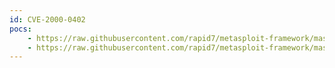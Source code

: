 ```yaml
---
id: CVE-2000-0402
pocs:
    - https://raw.githubusercontent.com/rapid7/metasploit-framework/master/modules/exploits/windows/mssql/mssql_payload.rb
    - https://raw.githubusercontent.com/rapid7/metasploit-framework/master/modules/exploits/windows/mssql/mssql_payload_sqli.rb
---
```

